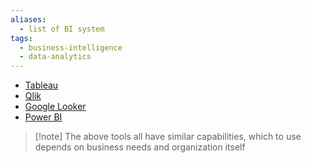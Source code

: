 ```yaml
---
aliases:
  - list of BI system
tags:
  - business-intelligence
  - data-analytics
---
```


- [Tableau](https://www.tableau.com/)
- [Qlik](https://www.qlik.com/us/)
- [Google Looker](https://lookerstudio.google.com/overview)
- [Power BI](https://app.powerbi.com/home)

> [!note] The above tools all have similar capabilities, which to use depends on business needs and organization itself

